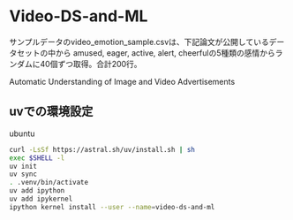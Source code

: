# Video-DS-and-ML

サンプルデータのvideo_emotion_sample.csvは、下記論文が公開しているデータセットの中から
amused, eager, active, alert, cheerfulの5種類の感情からランダムに40個ずつ取得。合計200行。

Automatic Understanding of Image and Video Advertisements

## uvでの環境設定
ubuntu

```bash
curl -LsSf https://astral.sh/uv/install.sh | sh
exec $SHELL -l
uv init
uv sync
. .venv/bin/activate
uv add ipython
uv add ipykernel
ipython kernel install --user --name=video-ds-and-ml
```
